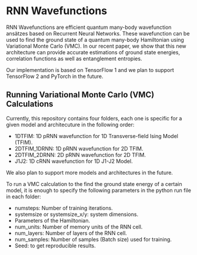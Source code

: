 # RNN Wavefunctions

RNN Wavefunctions are efficient quantum many-body wavefunction ansätzes based on Recurrent Neural Networks. These wavefunction can be used to find the ground state of a quantum many-body Hamiltonian using Variational Monte Carlo (VMC). In our recent paper, we show that this new architecture can provide accurate estimations of ground state energies, correlation functions as well as entanglement entropies.

Our implementation is based on TensorFlow 1 and we plan to support TensorFlow 2 and PyTorch in the future.

## Running Variational Monte Carlo (VMC) Calculations

Currently, this repository contains four folders, each one is specific for a given model and architecuture in the following order:
- 1DTFIM: 1D pRNN wavefunction for 1D Transverse-field Ising Model (TFIM).
- 2DTFIM_1DRNN: 1D pRNN wavefunction for 2D TFIM.
- 2DTFIM_2DRNN: 2D pRNN wavefunction for 2D TFIM.
- J1J2: 1D cRNN wavefunction for 1D J1-J2 Model.

We also plan to support more models and architectures in the future.

To run a VMC calculation to the find the ground state energy of a certain model, it is enough to specify the following parameters in the python run file in each folder:

- numsteps: Number of training iterations.
- systemsize or systemsize_x/y: system dimensions.
- Parameters of the Hamiltonian.
- num_units: Number of memory units of the RNN cell.
- num_layers: Number of layers of the RNN cell.
- num_samples: Number of samples (Batch size) used for training.
- Seed: to get reproducible results.

